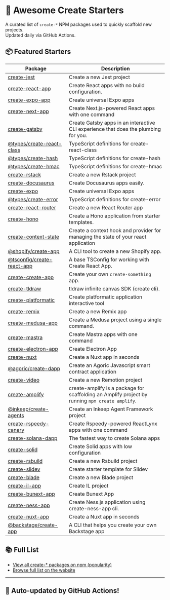 # 🌱 Awesome Create Starters

A curated list of `create-*` NPM packages used to quickly scaffold new projects.  
Updated daily via GitHub Actions.

## 📦 Featured Starters

| Package | Description |
| ------- | ----------- |
| [create-jest](https://www.npmjs.com/package/create-jest) | Create a new Jest project |
| [create-react-app](https://www.npmjs.com/package/create-react-app) | Create React apps with no build configuration. |
| [create-expo-app](https://www.npmjs.com/package/create-expo-app) | Create universal Expo apps |
| [create-next-app](https://www.npmjs.com/package/create-next-app) | Create Next.js-powered React apps with one command |
| [create-gatsby](https://www.npmjs.com/package/create-gatsby) | Create Gatsby apps in an interactive CLI experience that does the plumbing for you. |
| [@types/create-react-class](https://www.npmjs.com/package/@types/create-react-class) | TypeScript definitions for create-react-class |
| [@types/create-hash](https://www.npmjs.com/package/@types/create-hash) | TypeScript definitions for create-hash |
| [@types/create-hmac](https://www.npmjs.com/package/@types/create-hmac) | TypeScript definitions for create-hmac |
| [create-rstack](https://www.npmjs.com/package/create-rstack) | Create a new Rstack project |
| [create-docusaurus](https://www.npmjs.com/package/create-docusaurus) | Create Docusaurus apps easily. |
| [create-expo](https://www.npmjs.com/package/create-expo) | Create universal Expo apps |
| [@types/create-error](https://www.npmjs.com/package/@types/create-error) | TypeScript definitions for create-error |
| [create-react-router](https://www.npmjs.com/package/create-react-router) | Create a new React Router app |
| [create-hono](https://www.npmjs.com/package/create-hono) | Create a Hono application from starter templates. |
| [create-context-state](https://www.npmjs.com/package/create-context-state) | Create a context hook and provider for managing the state of your react application |
| [@shopify/create-app](https://www.npmjs.com/package/@shopify/create-app) | A CLI tool to create a new Shopify app. |
| [@tsconfig/create-react-app](https://www.npmjs.com/package/@tsconfig/create-react-app) | A base TSConfig for working with Create React App. |
| [create-create-app](https://www.npmjs.com/package/create-create-app) | Create your own `create-something` app. |
| [create-tldraw](https://www.npmjs.com/package/create-tldraw) | tldraw infinite canvas SDK (create cli). |
| [create-platformatic](https://www.npmjs.com/package/create-platformatic) | Create platformatic application interactive tool |
| [create-remix](https://www.npmjs.com/package/create-remix) | Create a new Remix app |
| [create-medusa-app](https://www.npmjs.com/package/create-medusa-app) | Create a Medusa project using a single command. |
| [create-mastra](https://www.npmjs.com/package/create-mastra) | Create Mastra apps with one command |
| [create-electron-app](https://www.npmjs.com/package/create-electron-app) | Create Electron App |
| [create-nuxt](https://www.npmjs.com/package/create-nuxt) | Create a Nuxt app in seconds |
| [@agoric/create-dapp](https://www.npmjs.com/package/@agoric/create-dapp) | Create an Agoric Javascript smart contract application |
| [create-video](https://www.npmjs.com/package/create-video) | Create a new Remotion project |
| [create-amplify](https://www.npmjs.com/package/create-amplify) | create-amplify is a package for scaffolding an Amplify project by running `npm create amplify`. |
| [@inkeep/create-agents](https://www.npmjs.com/package/@inkeep/create-agents) | Create an Inkeep Agent Framework project |
| [create-rspeedy-canary](https://www.npmjs.com/package/create-rspeedy-canary) | Create Rspeedy-powered ReactLynx apps with one command |
| [create-solana-dapp](https://www.npmjs.com/package/create-solana-dapp) | The fastest way to create Solana apps |
| [create-solid](https://www.npmjs.com/package/create-solid) | Create Solid apps with low configuration |
| [create-rsbuild](https://www.npmjs.com/package/create-rsbuild) | Create a new Rsbuild project |
| [create-slidev](https://www.npmjs.com/package/create-slidev) | Create starter template for Slidev |
| [create-blade](https://www.npmjs.com/package/create-blade) | Create a new Blade project |
| [create-il-app](https://www.npmjs.com/package/create-il-app) | Create IL project |
| [create-bunext-app](https://www.npmjs.com/package/create-bunext-app) | Create Bunext App |
| [create-ness-app](https://www.npmjs.com/package/create-ness-app) | Create Ness.js application using create-ness-app cli. |
| [create-nuxt-app](https://www.npmjs.com/package/create-nuxt-app) | Create a Nuxt app in seconds |
| [@backstage/create-app](https://www.npmjs.com/package/@backstage/create-app) | A CLI that helps you create your own Backstage app |

## 📚 Full List

- [View all create-* packages on npm (popularity)](https://www.npmjs.com/search?q=create-&ranking=popularity)
- [Browse full list on the website](https://project42da.github.io/awesome-create-starters/)

---

## 🤖 Auto-updated by GitHub Actions!
